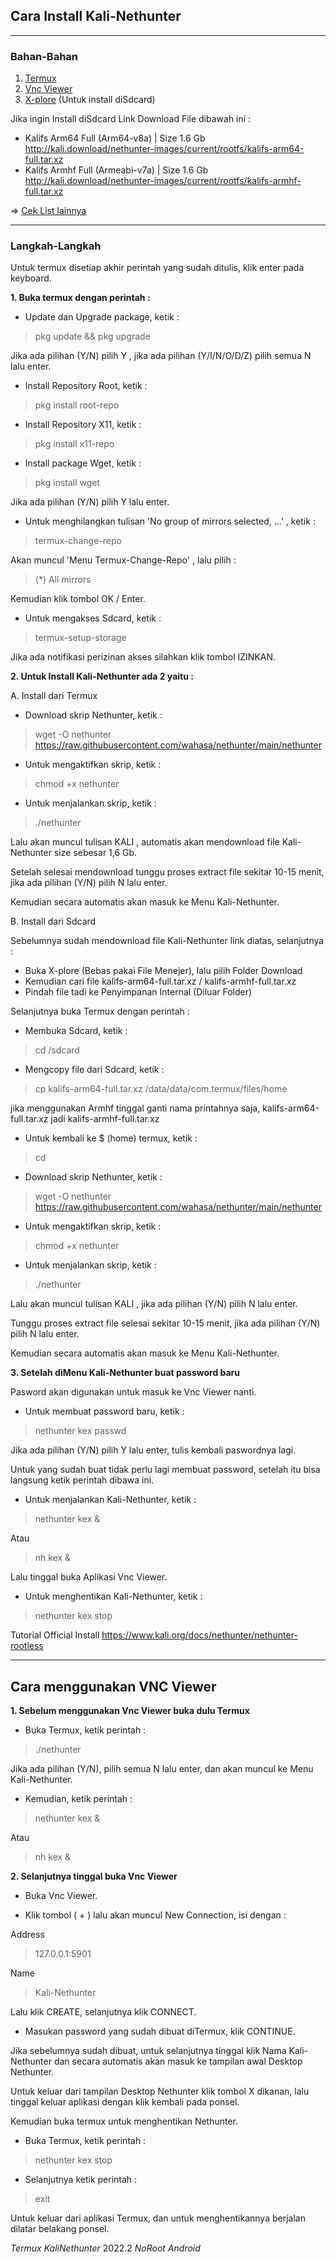 
## Cara Install Kali-Nethunter
---------------
### Bahan-Bahan
1. [Termux](https://github.com/termux/termux-app/releases)
2. [Vnc Viewer](https://play.google.com/store/apps/details?id=com.realvnc.viewer.android)
3. [X-plore](https://play.google.com/store/apps/details?id=com.lonelycatgames.Xplore)
(Untuk install diSdcard)

Jika ingin Install diSdcard Link Download File dibawah ini :

* Kalifs Arm64 Full (Arm64-v8a) | Size 1.6 Gb
http://kali.download/nethunter-images/current/rootfs/kalifs-arm64-full.tar.xz
* Kalifs Armhf Full (Armeabi-v7a) | Size 1.6 Gb
http://kali.download/nethunter-images/current/rootfs/kalifs-armhf-full.tar.xz

=> [Cek List lainnya](http://kali.download/nethunter-images/current/rootfs/?C=S&O=D)


-------------------
### Langkah-Langkah

Untuk termux disetiap akhir perintah yang sudah ditulis, klik enter pada keyboard.

**1. Buka termux dengan perintah :**

* Update dan Upgrade package, ketik :
> pkg update && pkg upgrade

Jika ada pilihan (Y/N) pilih Y , jika ada pilihan (Y/I/N/O/D/Z) pilih semua N lalu enter.

* Install Repository Root, ketik :
> pkg install root-repo

* Install Repository X11, ketik :
> pkg install x11-repo

* Install package Wget, ketik :
> pkg install wget

Jika ada pilihan (Y/N) pilih Y lalu enter.

* Untuk menghilangkan tulisan 'No group of mirrors selected, ...' , ketik :

> termux-change-repo

Akan muncul 'Menu Termux-Change-Repo' , lalu pilih :
> (*) All mirrors

Kemudian klik tombol OK / Enter.

* Untuk mengakses Sdcard, ketik :

> termux-setup-storage

Jika ada notifikasi perizinan akses silahkan klik tombol IZINKAN.



**2. Untuk Install Kali-Nethunter ada 2 yaitu :**

A. Install dari Termux

* Download skrip Nethunter, ketik :
> wget -O nethunter https://raw.githubusercontent.com/wahasa/nethunter/main/nethunter

* Untuk mengaktifkan skrip, ketik :
> chmod +x nethunter

* Untuk menjalankan skrip, ketik :
> ./nethunter

Lalu akan muncul tulisan KALI , automatis akan mendownload file Kali-Nethunter size sebesar 1,6 Gb.

Setelah selesai mendownload tunggu proses extract file sekitar 10-15 menit, jika ada pilihan (Y/N) pilih N lalu enter.

Kemudian secara automatis akan masuk ke Menu Kali-Nethunter.

B. Install dari Sdcard

Sebelumnya sudah mendownload file Kali-Nethunter link diatas, selanjutnya :

* Buka X-plore (Bebas pakai File Menejer), lalu pilih Folder Download
* Kemudian cari file  kalifs-arm64-full.tar.xz / kalifs-armhf-full.tar.xz
* Pindah file tadi ke Penyimpanan Internal (Diluar Folder) 

Selanjutnya buka Termux dengan perintah :

* Membuka Sdcard, ketik :
> cd /sdcard

* Mengcopy file dari Sdcard, ketik :
> cp kalifs-arm64-full.tar.xz /data/data/com.termux/files/home

jika menggunakan Armhf tinggal ganti nama printahnya saja, kalifs-arm64-full.tar.xz jadi kalifs-armhf-full.tar.xz

* Untuk kembali ke $ (home) termux, ketik :
> cd

* Download skrip Nethunter, ketik :
> wget -O nethunter https://raw.githubusercontent.com/wahasa/nethunter/main/nethunter

* Untuk mengaktifkan skrip, ketik :
> chmod +x nethunter

* Untuk menjalankan skrip,  ketik :
> ./nethunter

Lalu akan muncul tulisan KALI , jika ada pilihan (Y/N) pilih N lalu enter.

Tunggu proses extract file selesai sekitar 10-15 menit, jika ada pilihan (Y/N) pilih N lalu enter.

Kemudian secara automatis akan masuk ke Menu Kali-Nethunter.



**3. Setelah diMenu Kali-Nethunter buat password baru**

Pasword akan digunakan untuk masuk ke Vnc Viewer nanti.

* Untuk membuat password baru, ketik :
> nethunter kex passwd

Jika ada pilihan (Y/N) pilih Y lalu enter, tulis kembali paswordnya lagi.

Untuk yang sudah buat tidak perlu lagi membuat password, setelah itu bisa langsung ketik perintah dibawa ini.

* Untuk menjalankan Kali-Nethunter, ketik :
> nethunter kex &

Atau
> nh kex &

Lalu tinggal buka Aplikasi Vnc Viewer.

* Untuk menghentikan Kali-Nethunter, ketik :
> nethunter kex stop

Tutorial Official Install
https://www.kali.org/docs/nethunter/nethunter-rootless


------------------------------

## Cara menggunakan VNC Viewer

**1. Sebelum menggunakan Vnc Viewer buka dulu Termux**
* Buka Termux, ketik perintah :
> ./nethunter

Jika ada pilihan (Y/N), pilih semua N lalu enter, dan akan muncul ke Menu Kali-Nethunter.

* Kemudian, ketik perintah :

>nethunter kex &

Atau
>nh kex &

**2. Selanjutnya tinggal buka Vnc Viewer**

* Buka Vnc Viewer.

* Klik tombol ( + ) lalu akan muncul New Connection, isi dengan :

Address
> 127.0.0.1:5901

Name
> Kali-Nethunter

Lalu klik CREATE, selanjutnya klik CONNECT.

* Masukan password yang sudah dibuat diTermux, klik CONTINUE.

Jika sebelumnya sudah dibuat, untuk selanjutnya tinggal klik Nama Kali-Nethunter dan secara automatis akan masuk ke tampilan awal Desktop Nethunter.

Untuk keluar dari tampilan Desktop Nethunter klik tombol X dikanan, lalu tinggal keluar aplikasi dengan klik kembali pada ponsel.

Kemudian buka termux untuk menghentikan Nethunter.

* Buka Termux, ketik perintah :

> nethunter kex stop

* Selanjutnya ketik perintah :

> exit

Untuk keluar dari aplikasi Termux, dan untuk menghentikannya berjalan dilatar belakang ponsel.



$Termux$
$KaliNethunter$
$2022.2$
$NoRoot$
$Android$
